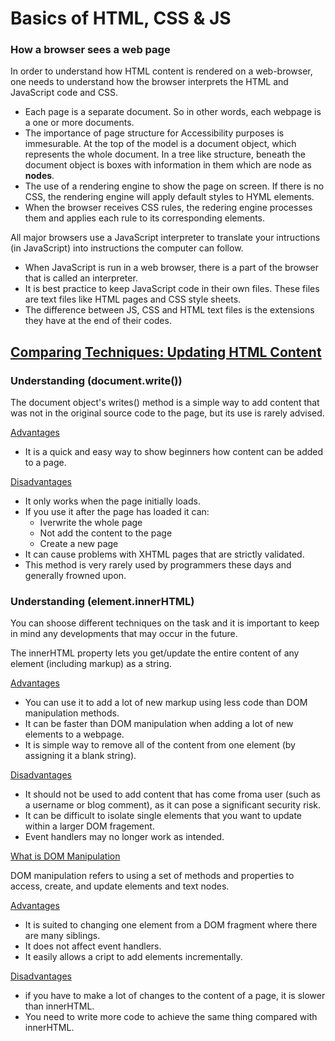 # Basics of HTML, CSS & JS

### How a browser sees a web page

In order to understand how HTML content is rendered on a web-browser, one needs to understand how the browser interprets the HTML and JavaScript code and CSS.

* Each page is a separate document. So in other words, each webpage is a one or more documents.
* The importance of page structure for Accessibility purposes is immesurable. At the top of the model is a document object, which represents the whole document. In a tree like structure, beneath the document object is boxes with information in them which are node as **nodes**.
* The use of a rendering engine to show the page on screen. If there is no CSS, the rendering engine will apply default styles to HYML elements.
* When the browser receives CSS rules, the redering engine processes them and applies each rule to its corresponding elements.

All major browsers use a JavaScript interpreter to translate your intructions (in JavaScript) into instructions the computer can follow.

* When JavaScript is run in a web browser, there is a part of the browser that is called an interpreter. 
* It is best practice to keep JavaScript code in their own files. These files are text files like HTML pages and CSS style sheets. 
* The difference between JS, CSS and HTML text files is the extensions they have at the end of their codes. 

## <u> Comparing Techniques: Updating HTML Content</u>

### Understanding (document.write())

The document object's writes() method is a simple way to add content that was not in the original source code to the page, but its use is rarely advised.

<u>Advantages</u>

- It is a quick and easy way to show beginners how content can be added to a page.

<u>Disadvantages</u>

- It only works when the page initially loads. 
- If you use it after the page has loaded it can:
    * Iverwrite the whole page
    * Not add the content to the page
    * Create a new page
- It can cause problems with XHTML pages that are strictly validated.
- This method is very rarely used by programmers these days and generally frowned upon. 

### Understanding (element.innerHTML)

You can shoose different techniques on the task and it is important to keep in mind any developments that may occur in the future.

The innerHTML property lets you get/update the entire content of any element (including markup) as a string.

<u>Advantages</u>

- You can use it to add a lot of new markup using less code than DOM manipulation methods.
- It can be faster than DOM manipulation when adding a lot of new elements to a webpage. 
- It is simple way to remove all of the content from one element (by assigning it a blank string).

<u>Disadvantages</u>

- It should not be used to add content that has come froma user (such as  a username or blog comment), as it can pose a significant security risk.
- It can be difficult to isolate single elements that you want to update within a larger DOM fragement.
- Event handlers may no longer work as intended.

<u>What is DOM Manipulation</u>

DOM manipulation refers to using a set of methods and properties to access, create, and update elements and text nodes.

<u>Advantages</u>

- It is suited to changing one element from a DOM fragment where there are many siblings.
- It does not affect event handlers.
- It easily allows a cript to add elements incrementally.

<u>Disadvantages</u>

- if you have to make a lot of changes to the content of a page, it is slower than innerHTML. 
- You need to write more code to achieve the same thing compared with innerHTML.

